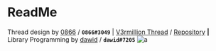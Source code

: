 # ReadMe
Thread design by [0866](https://v3rmillion.net/member.php?action=profile&uid=70461) / **`0866#3049`** | [V3rmillion Thread](https://v3rmillion.net/showthread.php?tid=1166983) / [Repository](https://github.com/shlexware/Orion)
**|** Library Programming by [dawid](https://v3rmillion.net/member.php?action=profile&uid=1052423) / **`dawid#7205`**
![a](https://user-images.githubusercontent.com/77512805/164973978-31f19af4-528a-4af0-9ba8-21bc22e668ef.png)
